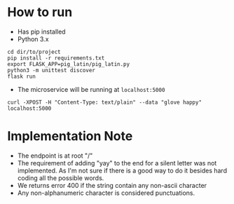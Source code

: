 # How to run
- Has pip installed
- Python 3.x

```
cd dir/to/project
pip install -r requirements.txt
export FLASK_APP=pig_latin/pig_latin.py
python3 -m unittest discover
flask run
```

- The microservice will be running at `localhost:5000`

```curl -XPOST -H "Content-Type: text/plain" --data "glove happy" localhost:5000```


# Implementation Note
- The endpoint is at root "/"
- The requirement of adding "yay" to the end for a silent letter was not implemented. As I'm not sure if there is a good way to do it besides hard coding all the possible words.
- We returns error 400 if the string contain any non-ascii character
- Any non-alphanumeric character is considered punctuations.
